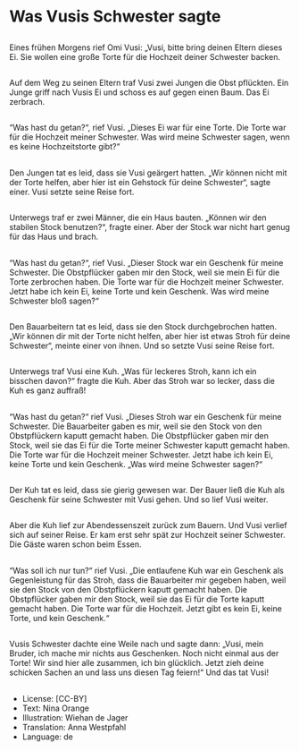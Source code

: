 # Was Vusis Schwester sagte

##
Eines frühen Morgens rief Omi Vusi: „Vusi, bitte bring deinen Eltern dieses Ei. Sie wollen eine große Torte für die Hochzeit deiner Schwester backen.

##
Auf dem Weg zu seinen Eltern traf Vusi zwei Jungen die Obst pflückten. Ein Junge griff nach Vusis Ei und schoss es auf gegen einen Baum. Das Ei zerbrach.

##
“Was hast du getan?“, rief Vusi. „Dieses Ei war für eine Torte. Die Torte war für die Hochzeit meiner Schwester. Was wird meine Schwester sagen, wenn es keine Hochzeitstorte gibt?“

##
Den Jungen tat es leid, dass sie Vusi geärgert hatten. „Wir können nicht mit der Torte helfen, aber hier ist ein Gehstock für deine Schwester“, sagte einer. Vusi setzte seine Reise fort.

##
Unterwegs traf er zwei Männer, die ein Haus bauten. „Können wir den stabilen Stock benutzen?“, fragte einer. Aber der Stock war nicht hart genug für das Haus und brach.

##
“Was hast du getan?“, rief Vusi. „Dieser Stock war ein Geschenk für meine Schwester. Die Obstpflücker gaben mir den Stock, weil sie mein Ei für die Torte zerbrochen haben. Die Torte war für die Hochzeit meiner Schwester. Jetzt habe ich kein Ei, keine Torte und kein Geschenk. Was wird meine Schwester bloß sagen?“

##
Den Bauarbeitern tat es leid, dass sie den Stock durchgebrochen hatten. „Wir können dir mit der Torte nicht helfen, aber hier ist etwas Stroh für deine Schwester“, meinte einer von ihnen. Und so setzte Vusi seine Reise fort.

##
Unterwegs traf Vusi eine Kuh. „Was für leckeres Stroh, kann ich ein bisschen davon?“ fragte die Kuh. Aber das Stroh war so lecker, dass die Kuh es ganz auffraß!

##
“Was hast du getan?“ rief Vusi. „Dieses Stroh war ein Geschenk für meine Schwester. Die Bauarbeiter gaben es mir, weil sie den Stock von den Obstpflückern kaputt gemacht haben. Die Obstpflücker gaben mir den Stock, weil sie das Ei für die Torte meiner Schwester kaputt gemacht haben. Die Torte war für die Hochzeit meiner Schwester. Jetzt habe ich kein Ei, keine Torte und kein Geschenk. „Was wird meine Schwester sagen?“

##
Der Kuh tat es leid, dass sie gierig gewesen war. Der Bauer ließ die Kuh als Geschenk für seine Schwester mit Vusi gehen. Und so lief Vusi weiter.

##
Aber die Kuh lief zur Abendessenszeit zurück zum Bauern. Und Vusi verlief sich auf seiner Reise. Er kam erst sehr spät zur Hochzeit seiner Schwester. Die Gäste waren schon beim Essen.

##
“Was soll ich nur tun?“ rief Vusi. „Die entlaufene Kuh war ein Geschenk als Gegenleistung für das Stroh, dass die Bauarbeiter mir gegeben haben, weil sie den Stock von den Obstpflückern kaputt gemacht haben. Die Obstpflücker gaben mir den Stock, weil sie das Ei für die Torte kaputt gemacht haben. Die Torte war für die Hochzeit. Jetzt gibt es kein Ei, keine Torte, und kein Geschenk.“

##
Vusis Schwester dachte eine Weile nach und sagte dann: „Vusi, mein Bruder, ich mache mir nichts aus Geschenken. Noch nicht einmal aus der Torte! Wir sind hier alle zusammen, ich bin glücklich. Jetzt zieh deine schicken Sachen an und lass uns diesen Tag feiern!“ Und das tat Vusi!

##
* License: [CC-BY]
* Text: Nina Orange
* Illustration: Wiehan de Jager
* Translation: Anna Westpfahl
* Language: de
